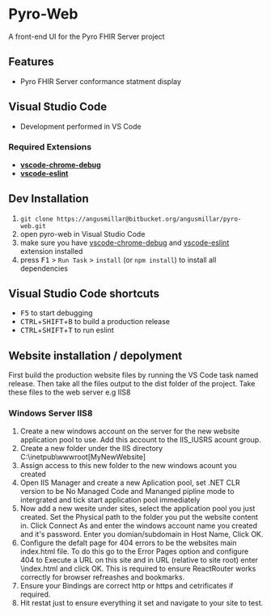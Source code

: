 # Pyro-Web 
A front-end UI for the Pyro FHIR Server project

## Features

* Pyro FHIR Server conformance statment display

## Visual Studio Code

* Development performed in VS Code

### Required Extensions

* [**vscode-chrome-debug**](https://marketplace.visualstudio.com/items?itemName=msjsdiag.debugger-for-chrome)
* [**vscode-eslint**](https://marketplace.visualstudio.com/items?itemName=dbaeumer.vscode-eslint)


## Dev Installation

1.   `git clone https://angusmillar@bitbucket.org/angusmillar/pyro-web.git`
2.   open pyro-web in Visual Studio Code
3.   make sure you have [vscode-chrome-debug](https://marketplace.visualstudio.com/items?itemName=msjsdiag.debugger-for-chrome) and [vscode-eslint](https://marketplace.visualstudio.com/items?itemName=dbaeumer.vscode-eslint) extension installed
4.   press <kbd>F1</kbd> > `Run Task` > `install` (or `npm install`) to install all dependencies


## Visual Studio Code shortcuts

*   <kbd>F5</kbd> to start debugging
*   <kbd>CTRL</kbd>+<kbd>SHIFT</kbd>+<kbd>B</kbd> to build a production release
*   <kbd>CTRL</kbd>+<kbd>SHIFT</kbd>+<kbd>T</kbd> to run eslint

## Website installation / depolyment 
First build the production website files by running the VS Code task named release. Then take all the files output to the dist folder of the project. Take these files to the web server e.g IIS8

### Windows Server IIS8
1.   Create a new windows account on the server for the new website application pool to use. Add this account to the IIS_IUSRS acount group.
2.   Create a new folder under the IIS directory C:\inetpub\wwwroot\[MyNewWebsite]
3.   Assign access to this new folder to the new windows acount you created
4.   Open IIS Manager and create a new Aplication pool, set .NET CLR version to be No Managed Code and Mananged pipline mode to intergrated and tick start application pool immediately
5.   Now add a new wesite under sites, select the application pool you just created. Set the Physical path to the folder you put the website content in. Click Connect As and enter the windows account name you created and it's password. Enter you domian/subdomain in Host Name, Click OK.
6.   Configure the defalt page for 404 errors to be the websites main index.html file. To do this go to the Error Pages option and configure 404 to Execute a URL on this site and in URL (relative to site root) enter \index.html and click OK. This is required to ensure ReactRouter works correctly for browser refreashes and bookmarks.  
7.   Ensure your Bindings are correct http or https and cetrificates if required.
8.   Hit restat just to ensure everything it set and navigate to your site to test.